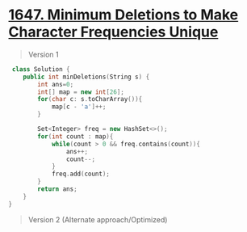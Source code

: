 # [1647. Minimum Deletions to Make Character Frequencies Unique](https://leetcode.com/problems/minimum-deletions-to-make-character-frequencies-unique/)
> Version 1
```c++
 class Solution {
    public int minDeletions(String s) {
        int ans=0;
        int[] map = new int[26];
        for(char c: s.toCharArray()){
            map[c - 'a']++;
        }

        Set<Integer> freq = new HashSet<>();
        for(int count : map){
            while(count > 0 && freq.contains(count)){
                ans++;
                count--;
            }
            freq.add(count);
        }
        return ans;
    }
}

```

> Version 2 (Alternate approach/Optimized)